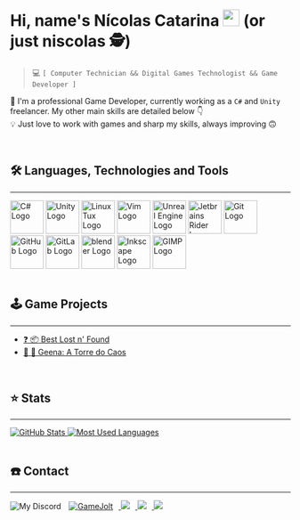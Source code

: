 <style>
    .badges-container img {
        margin-right: 10px;
    }

    .skill-icon-container img {
        margin-right: 10px;
        height: 60px;
    }

    .stats-container img { }
</style>

# Hi, name's Nícolas Catarina <img src="https://c.tenor.com/BlM254E365cAAAAi/sun-smiling.gif" width=30> (or just niscolas :detective:)

> :computer: `[ Computer Technician && Digital Games Technologist && Game Developer ]`

:superhero: I'm a professional Game Developer, currently working as a `C#` and `Unity` freelancer. My other main skills are detailed below :point_down: <br>
:bulb: Just love to work with games and sharp my skills, always improving :upside_down_face:

<br>

## :hammer_and_wrench: Languages, Technologies and Tools
---

<div>
    <img
        alt="C# Logo"
        height=60
        margin-right=10
        src="https://cdn.jsdelivr.net/gh/devicons/devicon/icons/csharp/csharp-original.svg">
    <img
        alt="Unity Logo"
        height=60
        margin-right=10
        src="https://thumbs.bfldr.com/at/rrtps8nmcpsxq5jqgt9ff5/v/1011243161?expiry=1639702118&fit=bounds&height=800&sig=MWFhOTY5YzQ0Y2Y0ZjM3NjczZTE0NzhkOTFkMmNiZGMyOTA0MzBlNQ%3D%3D&width=1100">
    <img
        alt="Linux Tux Logo"
        height=60
        margin-right=10
        src="https://img.icons8.com/color/240/000000/linux--v1.png">
    <img
        alt="Vim Logo"
        height=60
        margin-right=10
        src="https://cdn.jsdelivr.net/gh/devicons/devicon/icons/vim/vim-original.svg">
    <img
        alt="Unreal Engine Logo"
        height=60
        margin-right=10
        src="https://img.icons8.com/color/240/000000/unreal-engine.png">
    <img
        alt="Jetbrains Rider Logo"
        height=60
        margin-right=10
        src="https://resources.jetbrains.com/storage/products/company/brand/logos/Rider_icon.svg?_gl=1*1y5ya1z*_ga*MTIwNTgzMDkyMC4xNjM2NjQ1NzAz*_ga_V0XZL7QHEB*MTYzOTEwNjI1NC40LjAuMTYzOTEwNjI1Ni4w">
    <img
        alt="Git Logo"
        height=60
        margin-right=10
        src="https://cdn.jsdelivr.net/gh/devicons/devicon/icons/git/git-original.svg">
    <img
        alt="GitHub Logo"
        height=60
        margin-right=10
        src="https://cdn.jsdelivr.net/gh/devicons/devicon/icons/github/github-original.svg">
    <img
        alt="GitLab Logo"
        height=60
        margin-right=10
        src="https://cdn.jsdelivr.net/gh/devicons/devicon/icons/gitlab/gitlab-original.svg">
    <img
        alt="blender Logo"
        height=60
        margin-right=10
        src="https://img.icons8.com/color/240/000000/blender-3d.png">
    <img
        alt="Inkscape Logo"
        height=60
        margin-right=10
        src="https://img.icons8.com/color/240/000000/inkscape.png">
    <img
        alt="GIMP Logo"
        height=60
        margin-right=10
        src="https://img.icons8.com/color/240/000000/gimp.png">
</div>

<br>

## :joystick: Game Projects
---

- [:question: :package: Best Lost n' Found][best_lost_n_found-gamejolt_link]
- [:volcano: :tokyo_tower: Geena: A Torre do Caos][geena-gamejolt_link]

<br>

## :star: Stats 
---

<div class="stats-container">
    <a href="https://github.com/anuraghazra/github-readme-stats">
        <img alt="GitHub Stats" src="https://github-readme-stats.vercel.app/api?username=niscolas&count_private=true&custom_title=My GitHub Stats&show_icons=true&theme=tokyonight">
    </a>
    <a href="https://github.com/anuraghazra/github-readme-stats">
        <img alt="Most Used Languages" src="https://github-readme-stats.vercel.app/api/top-langs/?username=niscolas&hide=java&layout=compact&theme=tokyonight">
    </a>
    <!--
    <a href="https://github.com/anuraghazra/github-readme-stats">
        <img alt="Wakatime Stats" src="https://github-readme-stats.vercel.app/api/wakatime?username=niscolas">
    </a>
    -->
</div>

<br>

## :telephone: Contact
---

<div class="badges-container">
    <img alt="My Discord" src="https://img.shields.io/badge/Discord-niscolas_0609-565B65?style=for-the-badge&labelColor=5865F2&logo=discord&logoColor=white">
    <a href="https://gamejolt.com/@Bitten-Sweet">
        <img alt="GameJolt" src="https://img.shields.io/badge/GameJolt-2F7F6F?style=for-the-badge&logo=gamejolt&logoColor=white">
    </a>
    <a href="https://gitlab.com/niscolas">
        <img src="https://img.shields.io/badge/GitLab-330F63?style=for-the-badge&logo=gitlab&logoColor=white">
    </a>
    <a href="https://www.linkedin.com/in/niscolas">
        <img src="https://img.shields.io/badge/LinkedIn-0077B5?style=for-the-badge&logo=linkedin&logoColor=white">
    </a>
    <a href="https://wa.me/5531988598280">
        <img src="https://img.shields.io/badge/WhatsApp-25D366?style=for-the-badge&logo=whatsapp&logoColor=white">
    </a>
</div>

[best_lost_n_found-gamejolt_link]: https://gamejolt.com/games/bestlostnfound/604915
[geena-gamejolt_link]: https://gamejolt.com/games/geena/604636
